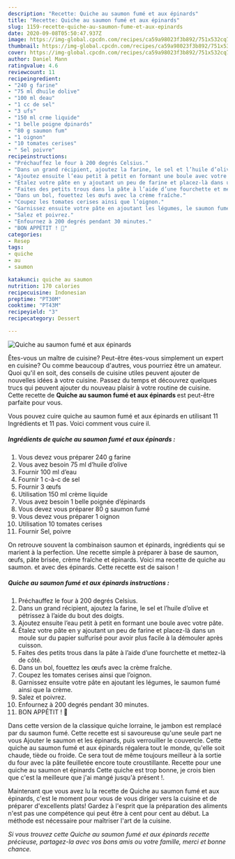 ```yaml
---
description: "Recette: Quiche au saumon fumé et aux épinards"
title: "Recette: Quiche au saumon fumé et aux épinards"
slug: 1159-recette-quiche-au-saumon-fume-et-aux-epinards
date: 2020-09-08T05:50:47.937Z
image: https://img-global.cpcdn.com/recipes/ca59a98023f3b892/751x532cq70/quiche-au-saumon-fume-et-aux-epinards-photo-principale-de-la-recette.jpg
thumbnail: https://img-global.cpcdn.com/recipes/ca59a98023f3b892/751x532cq70/quiche-au-saumon-fume-et-aux-epinards-photo-principale-de-la-recette.jpg
cover: https://img-global.cpcdn.com/recipes/ca59a98023f3b892/751x532cq70/quiche-au-saumon-fume-et-aux-epinards-photo-principale-de-la-recette.jpg
author: Daniel Mann
ratingvalue: 4.6
reviewcount: 11
recipeingredient:
- "240 g farine"
- "75 ml dhuile dolive"
- "100 ml deau"
- "1 cc de sel"
- "3 ufs"
- "150 ml crme liquide"
- "1 belle poigne dpinards"
- "80 g saumon fum"
- "1 oignon"
- "10 tomates cerises"
- " Sel poivre"
recipeinstructions:
- "Préchauffez le four à 200 degrés Celsius."
- "Dans un grand récipient, ajoutez la farine, le sel et l’huile d’olive et pétrissez à l’aide du bout des doigts."
- "Ajoutez ensuite l’eau petit à petit en formant une boule avec votre pâte."
- "Étalez votre pâte en y ajoutant un peu de farine et placez-là dans un moule sur du papier sulfurisé pour avoir plus facile à la démouler après cuisson."
- "Faites des petits trous dans la pâte à l’aide d’une fourchette et mettez-là de côté."
- "Dans un bol, fouettez les œufs avec la crème fraîche."
- "Coupez les tomates cerises ainsi que l’oignon."
- "Garnissez ensuite votre pâte en ajoutant les légumes, le saumon fumé ainsi que la crème."
- "Salez et poivrez."
- "Enfournez à 200 degrés pendant 30 minutes."
- "BON APPÉTIT ! 🍅"
categories:
- Resep
tags:
- quiche
- au
- saumon

katakunci: quiche au saumon 
nutrition: 170 calories
recipecuisine: Indonesian
preptime: "PT30M"
cooktime: "PT43M"
recipeyield: "3"
recipecategory: Dessert

---
```



![Quiche au saumon fumé et aux épinards](https://img-global.cpcdn.com/recipes/ca59a98023f3b892/751x532cq70/quiche-au-saumon-fume-et-aux-epinards-photo-principale-de-la-recette.jpg)

Êtes-vous un maître de cuisine? Peut-être êtes-vous simplement un expert en cuisine? Ou comme beaucoup d'autres, vous pourriez être un amateur. Quoi qu'il en soit, des conseils de cuisine utiles peuvent ajouter de nouvelles idées à votre cuisine. Passez du temps et découvrez quelques trucs qui peuvent ajouter du nouveau plaisir à votre routine de cuisine. Cette recette de <strong> Quiche au saumon fumé et aux épinards </strong> est peut-être parfaite pour vous.

<!--inarticleads1-->

Vous pouvez cuire quiche au saumon fumé et aux épinards en utilisant 11 Ingrédients et 11 pas. Voici comment vous cuire il.

##### Ingrédients de quiche au saumon fumé et aux épinards :

1. Vous devez vous préparer 240 g farine
1. Vous avez besoin 75 ml d’huile d’olive
1. Fournir 100 ml d’eau
1. Fournir 1 c-à-c de sel
1. Fournir 3 œufs
1. Utilisation 150 ml crème liquide
1. Vous avez besoin 1 belle poignée d’épinards
1. Vous devez vous préparer 80 g saumon fumé
1. Vous devez vous préparer 1 oignon
1. Utilisation 10 tomates cerises
1. Fournir  Sel, poivre


On retrouve souvent la combinaison saumon et épinards, ingrédients qui se marient à la perfection. Une recette simple à préparer à base de saumon, œufs, pâte brisée, crème fraîche et épinards. Voici ma recette de quiche au saumon. et avec des épinards. Cette recette est de saison ! 

<!--inarticleads2-->

##### Quiche au saumon fumé et aux épinards instructions :

1. Préchauffez le four à 200 degrés Celsius.
1. Dans un grand récipient, ajoutez la farine, le sel et l’huile d’olive et pétrissez à l’aide du bout des doigts.
1. Ajoutez ensuite l’eau petit à petit en formant une boule avec votre pâte.
1. Étalez votre pâte en y ajoutant un peu de farine et placez-là dans un moule sur du papier sulfurisé pour avoir plus facile à la démouler après cuisson.
1. Faites des petits trous dans la pâte à l’aide d’une fourchette et mettez-là de côté.
1. Dans un bol, fouettez les œufs avec la crème fraîche.
1. Coupez les tomates cerises ainsi que l’oignon.
1. Garnissez ensuite votre pâte en ajoutant les légumes, le saumon fumé ainsi que la crème.
1. Salez et poivrez.
1. Enfournez à 200 degrés pendant 30 minutes.
1. BON APPÉTIT ! 🍅


Dans cette version de la classique quiche lorraine, le jambon est remplacé par du saumon fumé. Cette recette est si savoureuse qu&#39;une seule part ne vous Ajouter le saumon et les épinards, puis verrouiller le couvercle. Cette quiche au saumon fumé et aux épinards régalera tout le monde, qu&#39;elle soit chaude, tiède ou froide. Ce sera tout de même toujours meilleur à la sortie du four avec la pâte feuilletée encore toute croustillante. Recette pour une quiche au saumon et épinards Cette quiche est trop bonne, je crois bien que c&#39;est la meilleure que j&#39;ai mangé jusqu&#39;à présent !. 

<!--inarticleads1-->

<p>
Maintenant que vous avez lu la recette de Quiche au saumon fumé et aux épinards, c'est le moment pour vous de vous diriger vers la cuisine et de préparer d'excellents plats! Gardez à l'esprit que la préparation des aliments n'est pas une compétence qui peut être à cent pour cent au début. La méthode est nécessaire pour maîtriser l'art de la cuisine.
</p>

<p>
<i>Si vous trouvez cette Quiche au saumon fumé et aux épinards recette précieuse, partagez-la avec vos bons amis ou votre famille, merci et bonne chance.</i>
</p>
